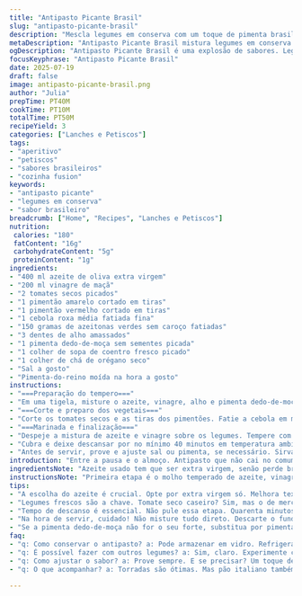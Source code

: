 ```yaml
---
title: "Antipasto Picante Brasil"
slug: "antipasto-picante-brasil"
description: "Mescla legumes em conserva com um toque de pimenta brasileira. Tomates secos, pimentões coloridos, cebolas e azeitonas verdes, tudo marinado em azeite e vinagre com alho picado e pimenta dedo-de-moça. Reposo fundamental para pegar sabor, uns 40 minutos. Serve como entrada para reunir sabores intensos, ótima para compartilhar. Substitui algumas ervas por coentro fresco, gerando aroma diferente. Volume aproximado 750 ml, rende uns 3 copos médios. Temperatura ambiente ou geladinho, acompanhando pão fresco ou torradas crocantes, samba no paladar."
metaDescription: "Antipasto Picante Brasil mistura legumes em conserva com pimenta dedo-de-moça. Ideal com pão fresco ou torradas. Sabor intenso para compartilhar."
ogDescription: "Antipasto Picante Brasil é uma explosão de sabores. Legumes em conserva, pimenta dedo-de-moça. O ideal para acompanhar uma boa conversa."
focusKeyphrase: "Antipasto Picante Brasil"
date: 2025-07-19
draft: false
image: antipasto-picante-brasil.png
author: "Julia"
prepTime: PT40M
cookTime: PT10M
totalTime: PT50M
recipeYield: 3
categories: ["Lanches e Petiscos"]
tags:
- "aperitivo"
- "petiscos"
- "sabores brasileiros"
- "cozinha fusion"
keywords:
- "antipasto picante"
- "legumes em conserva"
- "sabor brasileiro"
breadcrumb: ["Home", "Recipes", "Lanches e Petiscos"]
nutrition: 
 calories: "180" 
 fatContent: "16g"
 carbohydrateContent: "5g"
 proteinContent: "1g"
ingredients:
- "400 ml azeite de oliva extra virgem"
- "200 ml vinagre de maçã"
- "2 tomates secos picados"
- "1 pimentão amarelo cortado em tiras"
- "1 pimentão vermelho cortado em tiras"
- "1 cebola roxa média fatiada fina"
- "150 gramas de azeitonas verdes sem caroço fatiadas"
- "3 dentes de alho amassados"
- "1 pimenta dedo-de-moça sem sementes picada"
- "1 colher de sopa de coentro fresco picado"
- "1 colher de chá de orégano seco"
- "Sal a gosto"
- "Pimenta-do-reino moída na hora a gosto"
instructions:
- "===Preparação do tempero==="
- "Em uma tigela, misture o azeite, vinagre, alho e pimenta dedo-de-moça. Reserve para pegar sabor enquanto prepara os legumes."
- "===Corte e preparo dos vegetais==="
- "Corte os tomates secos e as tiras dos pimentões. Fatie a cebola em meia lua fina. Corte as azeitonas em rodelas. Misture todos em um recipiente grande."
- "===Marinada e finalização==="
- "Despeje a mistura de azeite e vinagre sobre os legumes. Tempere com orégano, coentro, sal e pimenta-do-reino. Misture bem para impregnar todos os sabores."
- "Cubra e deixe descansar por no mínimo 40 minutos em temperatura ambiente, mexendo ocasionalmente para uniformizar."
- "Antes de servir, prove e ajuste sal ou pimenta, se necessário. Sirva com pão artesanal crocante ou torradas para contraste."
introduction: "Entre a pausa e o almoço. Antipasto que não cai no comum, pimenta dedo-de-moça é a estrela que puxa o sabor pra frente. Tomate seco brasileiro, levemente acidificado, com aquele toque das azeitonas hiper frescas do mercado municipal. Pimentões coloridos pra dar vida e crocância, nada de monotonia. Cebola roxa aparece em fatias finas, explode aroma na boca. Tudo mergulhado em azeite e vinagre, o clássico que não perde a majestade. Coentro, uma ousadia, dá toque Brasileiro, diferente do manjericão italiano tradicional. Sal e pimenta só o suficiente. Tempo para macerar? Paciente, mais que 35 minutos. Sabor profundo na chegada. Serve em reunião, tira a pressa, pede nova rodada de conversa. Pão fresco ou torrada? Porque o crunchy faz parte do ritual. Não é só receita, é samba na mesa."
ingredientsNote: "Azeite usado tem que ser extra virgem, senão perde brilho e textura no fim. Vinagre de maçã traz acidez balanceada, suave, porém vigorosa. Tomate seco pode ser caseiro, de mercado ou importado, atenção ao sal. Pimentão fresco, escolha firme, sem manchas. Cebola roxa dá cor e aroma, substitui uma parte por chalota se quiser variação suave. Azeitonas verdes, escolha sem caroço para facilitar ao comer, fatiar fininho otimiza sabor e evita textura pesada. Alho amassado libera aroma, deve ser fresco, nunca velho para não amargar. Pimenta dedo-de-moça, retira sementes para controlar picância, sem ela vira outro prato. Orégano seco e coentro substituem o tradicional manjericão, reforçando o caráter brasileiro e agregando frescor. Sal e pimenta do reino sempre na medida, para não ofuscar outros sabores. Tudo junto forma uma mistura robusta, pronta para entrar na roda de petiscos. Ideal preparar com algumas horas de antecedência para sabor uniformizado e equilibrado."
instructionsNote: "Primeira etapa é o molho temperado de azeite, vinagre, pimenta e alho, que precisa descansar para extrair aroma. Enquanto isso, prepare os legumes rigorosamente cortados para texturas diferentes – os pimentões largos para crocância, cebola fatiada fina para morder sem exagero, tomate seco picado para toque ácido concentrado. Misture tudo e junte o molho. Mexa delicadamente para não quebrar os pedaços. Deixe coberto, em pote fechado ou filme plástico para conservar aromas e evitar oxidação. Dar uns 40 minutos em temperatura ambiente já dá bom corpo, mexa de vez em quando para equalizar sabor. Depois veja sal e pimenta, corrigir se necessário. Na hora de servir, não misture o fundo do pote, pois o azeite pode ficar separado, faça leve mexida com garfo para manter visual e consistência agradáveis. Ofereça acompanhado de torradas, pão caseiro ou italiano. Bom para compartilhar em petisco, roda de conversa, comida sem frescura, bar popular. Em dia quente, preferível gelar 10 minutos antes e tirar na hora de servir para que aromas não se percam. Tempo e paciência fazem milagres aqui, nada de pressa."
tips:
- "A escolha do azeite é crucial. Opte por extra virgem só. Melhora textura e sabor. Não use qualquer tipo. E o vinagre de maçã? Fundamental. Acidez na medida."
- "Legumes frescos são a chave. Tomate seco caseiro? Sim, mas o de mercado também vale. Corte tudo com atenção. Texturas não podem ser ignoradas, tudo na espessura certa."
- "Tempo de descanso é essencial. Não pule essa etapa. Quarenta minutos em temperatura ambiente são suficientes. Mexa de vez em quando. Isso ajuda a misturar os sabores."
- "Na hora de servir, cuidado! Não misture tudo direto. Descarte o fundo da marinada se estiver separado. Pode até dar outra textura, mas não é o que queremos."
- "Se a pimenta dedo-de-moça não for o seu forte, substitua por pimenta de outras variações. Mas não exagere, o sabor muda demais. Experimente com calma."
faq:
- "q: Como conservar o antipasto? a: Pode armazenar em vidro. Refrigerar é uma opção, mas não por muito tempo. Temperos perdem aroma. Melhor fazer fresco."
- "q: É possível fazer com outros legumes? a: Sim, claro. Experimente cenoura ou abobrinha. Tente deixar a textura crocante. Processos de marinada são disponíveis para todos."
- "q: Como ajustar o sabor? a: Prove sempre. E se precisar? Um toque de sal ou uma pitada de pimenta. Faça isso com cuidado. Pouco a pouco até o desejado."
- "q: O que acompanhar? a: Torradas são ótimas. Mas pão italiano também. O importante é a crocância. Não esqueça um bom vinho ou uma cerveja para complementar."

---
```


